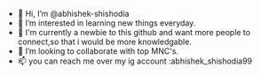 - 👋 Hi, I’m @abhishek-shishodia
- 👀 I’m interested in learning new things everyday.
- 🌱 I'm currently a newbie to this github and want more people to connect,so that i would be more knowledgable.
- 💞️ I’m looking to collaborate  with top MNC's.
- 📫 you can reach me over my ig account :abhishek_shishodia99

<!---
abhishek-shishodia/abhishek-shishodia is a ✨ special ✨ repository because its `README.md` (this file) appears on your GitHub profile.
You can click the Preview link to take a look at your changes.
--->
